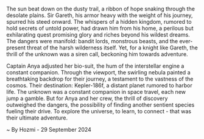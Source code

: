 
The sun beat down on the dusty trail, a ribbon of hope snaking through the desolate plains.  Sir Gareth, his armor heavy with the weight of his journey, spurred his steed onward.  The whispers of a hidden kingdom, rumored to hold secrets of untold power, had drawn him from his home, a perilous but exhilarating quest promising glory and riches beyond his wildest dreams.  The dangers were manifold: bandit lords, monstrous beasts, and the ever-present threat of the harsh wilderness itself. Yet, for a knight like Gareth, the thrill of the unknown was a siren call, beckoning him towards adventure. 

Captain Anya adjusted her bio-suit, the hum of the interstellar engine a constant companion.  Through the viewport, the swirling nebula painted a breathtaking backdrop for their journey, a testament to the vastness of the cosmos. Their destination: Kepler-186f, a distant planet rumored to harbor life. The unknown was a constant companion in space travel, each new jump a gamble.  But for Anya and her crew, the thrill of discovery outweighed the dangers, the possibility of finding another sentient species fueling their drive.  To explore the universe, to learn, to connect - that was their ultimate adventure. 

~ By Hozmi - 29 September 2024
